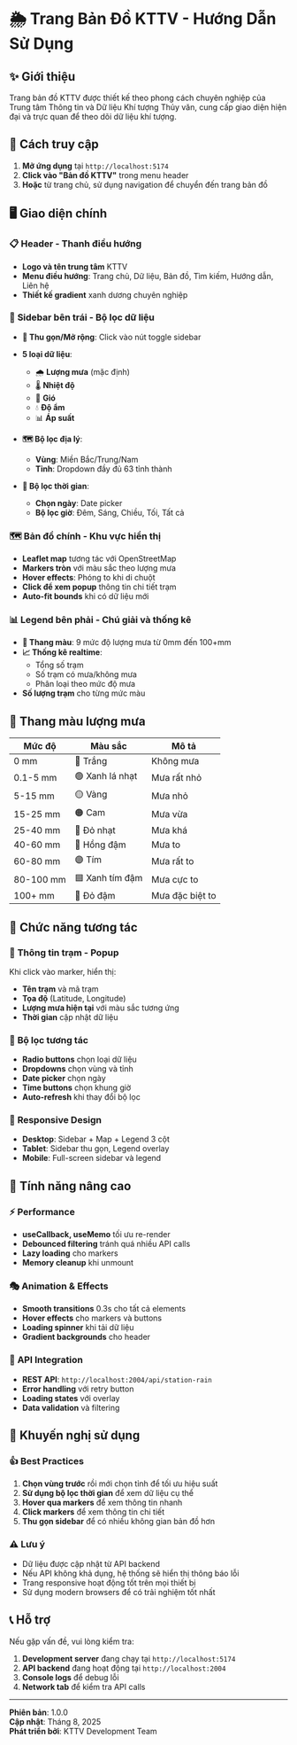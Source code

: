 # 🌦️ Trang Bản Đồ KTTV - Hướng Dẫn Sử Dụng

## ✨ Giới thiệu
Trang bản đồ KTTV được thiết kế theo phong cách chuyên nghiệp của Trung tâm Thông tin và Dữ liệu Khí tượng Thủy văn, cung cấp giao diện hiện đại và trực quan để theo dõi dữ liệu khí tượng.

## 🎯 Cách truy cập

1. **Mở ứng dụng** tại `http://localhost:5174`
2. **Click vào "Bản đồ KTTV"** trong menu header
3. **Hoặc** từ trang chủ, sử dụng navigation để chuyển đến trang bản đồ

## 🖥️ Giao diện chính

### 📋 **Header - Thanh điều hướng**
- **Logo và tên trung tâm** KTTV
- **Menu điều hướng**: Trang chủ, Dữ liệu, Bản đồ, Tìm kiếm, Hướng dẫn, Liên hệ
- **Thiết kế gradient** xanh dương chuyên nghiệp

### 📱 **Sidebar bên trái - Bộ lọc dữ liệu**
- **🔄 Thu gọn/Mở rộng**: Click vào nút toggle sidebar
- **5 loại dữ liệu**:
  - 🌧️ **Lượng mưa** (mặc định)
  - 🌡️ **Nhiệt độ**
  - 💨 **Gió**  
  - 💧 **Độ ẩm**
  - 📊 **Áp suất**

- **🗺️ Bộ lọc địa lý**:
  - **Vùng**: Miền Bắc/Trung/Nam
  - **Tỉnh**: Dropdown đầy đủ 63 tỉnh thành

- **📅 Bộ lọc thời gian**:
  - **Chọn ngày**: Date picker
  - **Bộ lọc giờ**: Đêm, Sáng, Chiều, Tối, Tất cả

### 🗺️ **Bản đồ chính - Khu vực hiển thị**
- **Leaflet map** tương tác với OpenStreetMap
- **Markers tròn** với màu sắc theo lượng mưa
- **Hover effects**: Phóng to khi di chuột
- **Click để xem popup** thông tin chi tiết trạm
- **Auto-fit bounds** khi có dữ liệu mới

### 📊 **Legend bên phải - Chú giải và thống kê**
- **🎨 Thang màu**: 9 mức độ lượng mưa từ 0mm đến 100+mm
- **📈 Thống kê realtime**:
  - Tổng số trạm
  - Số trạm có mưa/không mưa  
  - Phân loại theo mức độ mưa
- **Số lượng trạm** cho từng mức màu

## 🎨 **Thang màu lượng mưa**

| Mức độ | Màu sắc | Mô tả |
|--------|---------|-------|
| 0 mm | 🤍 Trắng | Không mưa |
| 0.1-5 mm | 🟢 Xanh lá nhạt | Mưa rất nhỏ |
| 5-15 mm | 🟡 Vàng | Mưa nhỏ |
| 15-25 mm | 🟠 Cam | Mưa vừa |
| 25-40 mm | 🔴 Đỏ nhạt | Mưa khá |
| 40-60 mm | 🌸 Hồng đậm | Mưa to |
| 60-80 mm | 🟣 Tím | Mưa rất to |
| 80-100 mm | 🟦 Xanh tím đậm | Mưa cực to |
| 100+ mm | 🔴 Đỏ đậm | Mưa đặc biệt to |

## 🔧 **Chức năng tương tác**

### 📍 **Thông tin trạm - Popup**
Khi click vào marker, hiển thị:
- **Tên trạm** và mã trạm
- **Tọa độ** (Latitude, Longitude)  
- **Lượng mưa hiện tại** với màu sắc tương ứng
- **Thời gian** cập nhật dữ liệu

### 🔄 **Bộ lọc tương tác**
- **Radio buttons** chọn loại dữ liệu
- **Dropdowns** chọn vùng và tỉnh
- **Date picker** chọn ngày
- **Time buttons** chọn khung giờ
- **Auto-refresh** khi thay đổi bộ lọc

### 📱 **Responsive Design**
- **Desktop**: Sidebar + Map + Legend 3 cột
- **Tablet**: Sidebar thu gọn, Legend overlay
- **Mobile**: Full-screen sidebar và legend

## 🚀 **Tính năng nâng cao**

### ⚡ **Performance**
- **useCallback, useMemo** tối ưu re-render
- **Debounced filtering** tránh quá nhiều API calls
- **Lazy loading** cho markers
- **Memory cleanup** khi unmount

### 🎭 **Animation & Effects**
- **Smooth transitions** 0.3s cho tất cả elements
- **Hover effects** cho markers và buttons
- **Loading spinner** khi tải dữ liệu
- **Gradient backgrounds** cho header

### 🔌 **API Integration**
- **REST API**: `http://localhost:2004/api/station-rain`
- **Error handling** với retry button
- **Loading states** với overlay
- **Data validation** và filtering

## 🎯 **Khuyến nghị sử dụng**

### 👍 **Best Practices**
1. **Chọn vùng trước** rồi mới chọn tỉnh để tối ưu hiệu suất
2. **Sử dụng bộ lọc thời gian** để xem dữ liệu cụ thể
3. **Hover qua markers** để xem thông tin nhanh
4. **Click markers** để xem thông tin chi tiết
5. **Thu gọn sidebar** để có nhiều không gian bản đồ hơn

### ⚠️ **Lưu ý**
- Dữ liệu được cập nhật từ API backend
- Nếu API không khả dụng, hệ thống sẽ hiển thị thông báo lỗi
- Trang responsive hoạt động tốt trên mọi thiết bị
- Sử dụng modern browsers để có trải nghiệm tốt nhất

## 📞 **Hỗ trợ**
Nếu gặp vấn đề, vui lòng kiểm tra:
1. **Development server** đang chạy tại `http://localhost:5174`
2. **API backend** đang hoạt động tại `http://localhost:2004`
3. **Console logs** để debug lỗi
4. **Network tab** để kiểm tra API calls

---
**Phiên bản**: 1.0.0  
**Cập nhật**: Tháng 8, 2025  
**Phát triển bởi**: KTTV Development Team
